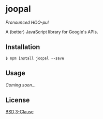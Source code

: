 # joopal

*Pronounced HOO-pul*

A (better) JavaScript library for Google's APIs.

## Installation

    $ npm install joopal --save

## Usage

*Coming soon...*

## License

[BSD 3-Clause](https://github.com/pavlovml/joopal/blob/master/LICENSE)

